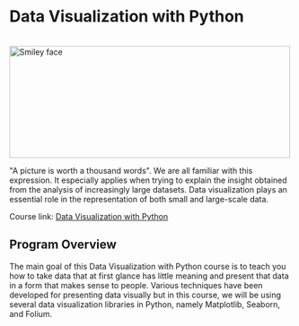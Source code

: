 # Data Visualization with Python

<br>

<img src="https://test.ibpm.ctit.pl/wp-content/uploads/2019/08/ibm-logo.png" alt="Smiley face" height="200" width="500">

<br>

"A picture is worth a thousand words". We are all familiar with this expression. It especially applies when trying to explain the insight obtained from the analysis of increasingly large datasets. Data visualization plays an essential role in the representation of both small and large-scale data.

Course link: [Data Visualization with Python](https://www.coursera.org/learn/python-for-data-visualization)

## Program Overview

The main goal of this Data Visualization with Python course is to teach you how to take data that at first glance has little meaning and present that data in a form that makes sense to people. Various techniques have been developed for presenting data visually but in this course, we will be using several data visualization libraries in Python, namely Matplotlib, Seaborn, and Folium.
